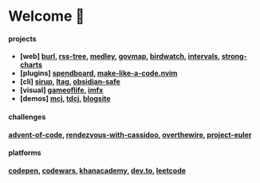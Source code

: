 # Welcome 🦥

#### projects

- __[web] [burl](https://github.com/mebble/burl/), [rss-tree](https://github.com/mebble/rss-tree), [medley](https://github.com/mebble/medley), [govmap](https://github.com/mebble/govmap), [birdwatch](https://github.com/mebble/birdwatch), [intervals](https://github.com/mebble/intervals), [strong-charts](https://github.com/mebble/strong-charts)__
- __[plugins] [spendboard](https://github.com/mebble/spendboard), [make-like-a-code.nvim](https://github.com/mebble/make-like-a-code.nvim)__
- __[cli] [sirup](https://github.com/mebble/sirup), [ltag](https://github.com/mebble/ltag/), [obsidian-safe](https://github.com/mebble/obsidian-safe)__
- __[visual] [gameoflife](https://github.com/mebble/gameoflife), [imfx](https://github.com/mebble/imfx)__
- __[demos] [mcj](https://github.com/mebble/mcj), [tdcj](https://github.com/mebble/tdcj), [blogsite](https://github.com/mebble/blogsite)__

#### challenges

__[advent-of-code](https://github.com/mebble/advent-of-code), [rendezvous-with-cassidoo](https://github.com/mebble/rendezvous-with-cassidoo), [overthewire](https://github.com/mebble/overthewire), [project-euler](https://github.com/mebble/project-euler)__

#### platforms

__[codepen](https://codepen.io/mebble), [codewars](https://www.codewars.com/users/mebble/), [khanacademy](https://www.khanacademy.org/profile/mebble), [dev.to](https://dev.to/mebble), [leetcode](https://leetcode.com/__neil_/)__
